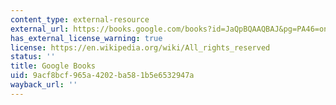 ```yaml
---
content_type: external-resource
external_url: https://books.google.com/books?id=JaQpBQAAQBAJ&pg=PA46=onepage#v=onepage&q&f=false
has_external_license_warning: true
license: https://en.wikipedia.org/wiki/All_rights_reserved
status: ''
title: Google Books
uid: 9acf8bcf-965a-4202-ba58-1b5e6532947a
wayback_url: ''
---
```

